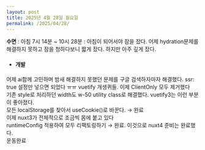 ```yaml
---
layout: post
title: 2025년 4월 28일 월요일
permalink: /2025/04/28/
---
```

**수면** : 아침 7시 14분 ~ 10시 28분 : 아침이 되어서야 잠을 잤다. 어제 hydration문제를 해결하지 못하고 잠을 청하다보니 짧게 잤다. 하지만 아주 깊게 잤다.
* #### 개발
어제 ai함께 고민하며 밤새 해결하지 못했던 문제를 구글 검색하자마자 해결했다. ssr: true 설정만 넣으면 되었다 ㅠㅠ vuetify 개생퀴들. 이제 ClientOnly 모두 제거했다<br/>
기존 style로 처리하던 width도 w-50 utility class로 해결했다. vuetify3는 이런 부분이 좋아졌다.<br/>
모든 localStorage를 찾아서 useCookie()로 바꾼다. → 완료<br/>
이제 nuxt3가 전체적으로 조금씩 몸에 붙고 있다<br/>
runtimeConfig 적용하여 모두 리팩토링하기 → 완료. 이것으로 nuxt4 준비는 완료했다.<br/>
운동완료